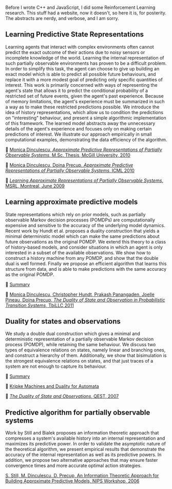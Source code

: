 Before I wrote C++ and JavaScript, I did some Reinforcement Learning research. This stuff had a website, now it doesn't, so here it is, for posterity. The abstracts are
nerdy, and verbose, and I am sorry.

## Learning Predictive State Representations

Learning agents that interact with complex environments often cannot predict the exact outcome of their actions due to noisy sensors or incomplete knowledge of the world. Learning the internal representation of such partially observable environments has proven to be a difficult problem. In order to simplify this task, the agent can choose to give up building an exact model which is able to predict all possible future behaviours, and replace it with a more modest goal of predicting only specific quantities of interest. This work is primarily concerned with ways of representing the agent's state that allows it to predict the conditional probability of a restricted set of future events, given the agent's past experience. Because of memory limitations, the agent's experience must be summarized in such a way as to make these restricted predictions possible. We introduce the idea of history representations, which allow us to condition the predictions on "interesting" behaviour, and present a simple algorithmic implementation of this framework. The learned model abstracts away the unnecessary details of the agent's experience and focuses only on making certain predictions of interest. We illustrate our approach empirically in small computational examples, demonstrating the data efficiency of the algorithm.

📝 [Monica Dinculescu, _Approximate Predictive Representations of Partially Observable Systems_, M.Sc. Thesis, McGill University, 2010](./papers/thesis.pdf)

📝 [Monica Dinculescu, Doina Precup, _Approximate Predictive Representations of Partially Observable Systems_, ICML 2010](./papers/icml.pdf)

📜 [_Learning Approximate Representations of Partially Observable Systems_, MSRL, Montreal, June 2009](./posters/msrl.pdf)

## Learning approximate predictive models

State representations which rely on prior models, such as partially observable Markov decision processes (POMDPs) are computationally expensive and sensitive to the accuracy of the underlying model dynamics. Recent work by Hundt et al. proposes a duality construction that yields a minimal deterministic model which can make the same predictions about future observations as the original POMDP. We extend this theory to a class of history-based models, and consider situations in which an agent is only interested in a subset of the available observations. We show how to construct a history machine from any POMDP, and show that the double dual is well formed. Finally we propose an efficient algorithm that learns this structure from data, and is able to make predictions with the same accuracy as the original POMDP.

📝 [Summary](./papers/history.pdf)

📝 [Monica Dinculescu, Christopher Hundt, Prakash Panangaden, Joelle Pineau, Doina Precup, _The Duality of State and Observation in Probabilistic Transition Systems_, TbiLLC 2011](http://link.springer.com/chapter/10.1007%2F978-3-642-36976-6_14)

## Duality for states and observations

We study a double dual construction which gives a minimal and deterministic representation of a partially observable Markov decision process (POMDP), while retaining the same behaviour. We discuss two types of equivalence relations on states, namely linear and branching ones, and construct a hierarchy of them. Additionally, we show that bisimulation is the strongest equivalence relations on states, and that just traces of a system are not enough to capture its behaviour.

📝 [Summary](./papers/equiv.pdf)

📝 [Kripke Machines and Duality for Automata](./papers/duality.pdf)

📜 [_The Duality of State and Observations_, QEST, 2007](./posters/qest.pdf)

## Predictive algorithm for partially observable systems

Work by Still and Bialek proposes an information theoretic approach that compresses a system's available history into an internal representation and maximizes its predictive power. In order to validate the asymptotic nature of the theoretical algorithm, we present empirical results that demonstrate the accuracy of the internal representation as well as its predictive powers. In addition, we propose two alternative approaches that may ensure faster convergence times and more accurate optimal action strategies.

[S. Still, M. Dinculescu, D. Precup, An Information Theoretic Approach for Building Approximate Predictive Models, NIPS Workshop, 2006](./papers/cdmp.pdf)
